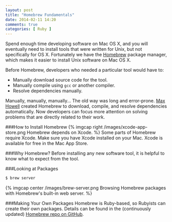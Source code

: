 ```yaml
---
layout: post
title: "Homebrew Fundamentals"
date: 2014-02-11 14:20
comments: true
categories: [ Ruby ]
---
```

Spend enough time developing software on Mac OS X, and you will eventually need to install tools that were written for Unix, but not specifically for OS X. Fortunately we have the [Homebrew](http://brew.sh/) package manager, which makes it easier to install Unix software on Mac OS X. 

Before Homebrew, developers who needed a particular tool would have to:

* Manually download source code for the tool.
* Manually compile using `gcc` or another compiler.
* Resolve dependencies manually.

Manually, manually, manually... The old way was long and error-prone. [Max Howell](https://twitter.com/mxcl) created Homebrew to download, compile, and resolve dependencies automatically. Now developers can focus more attention on solving problems that are directly related to their work.
<!--more-->
###How to Install Homebrew
{% imgcap right /images/xcode-app-store.png Homebrew depends on Xcode. %}
Some parts of Homebrew require Xcode. Make sure you have Xcode installed on your Mac. Xcode is available for free in the Mac App Store.



###Why Homebrew?
Before installing any new software tool, it is helpful to know what to expect from the tool.


###Looking at Packages


```bash
$ brew server
```
{% imgcap center /images/brew-server.png Browsing Homebrew packages with Homebrew's built-in web server. %}




###Making Your Own Packages
Homebrew is Ruby-based, so Rubyists can create their own packages.  Details can be found in the (continuously updated) [Homebrew repo on GitHub](https://github.com/Homebrew/).

